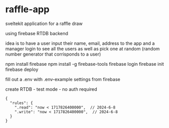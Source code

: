 # raffle-app
sveltekit application for a raffle draw

using firebase RTDB backend 

idea is to have a user input their name, email, address to the app and a manager login to see all the users as well as pick one at random (random number generator that corrisponds to a user)


npm install firebase
npm install -g firebase-tools
firebase login
firebase init
firebase deploy

fill out a .env with .env-example settings from firebase


create RTDB - test mode - no auth required
```
{
  "rules": {
    ".read": "now < 1717826400000",  // 2024-6-8
    ".write": "now < 1717826400000",  // 2024-6-8
  }
}
```